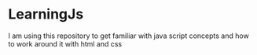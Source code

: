 # LearningJs
I am using this repository to get familiar with java script concepts and how to work around it with html and css
